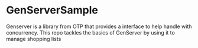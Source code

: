 # GenServerSample
Genserver is a library from OTP that provides a interface to help handle with concurrency. This repo tackles the basics of GenServer by using it to manage shopping lists
